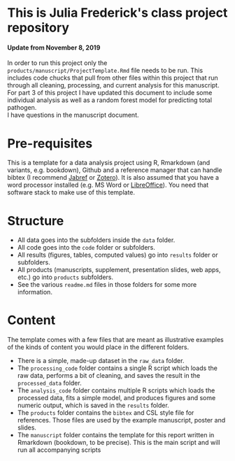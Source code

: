 # This is Julia Frederick's class project repository
#### Update from November 8, 2019
In order to run this project only the `products/manuscript/ProjectTemplate.Rmd` file needs to be run. This includes code chucks that pull from other files within this project that run through all cleaning, processing, and current analysis for this manuscript. For part 3 of this project I have updated this document to include some individual analysis as well as a random forest model for predicting total pathogen.  
I have questions in the manuscript document. 


# Pre-requisites

This is a template for a data analysis project using R, Rmarkdown (and variants, e.g. bookdown), Github and a reference manager that can handle bibtex (I recommend [Jabref](http://www.jabref.org/) or [Zotero](https://www.zotero.org/)). It is also assumed that you have a word processor installed (e.g. MS Word or [LibreOffice](https://www.libreoffice.org/)). You need that software stack to make use of this template.

# Structure

* All data goes into the subfolders inside the `data` folder.
* All code goes into the `code` folder or subfolders.
* All results (figures, tables, computed values) go into `results` folder or subfolders.
* All products (manuscripts, supplement, presentation slides, web apps, etc.) go into `products` subfolders.
* See the various `readme.md` files in those folders for some more information.

# Content 

The template comes with a few files that are meant as illustrative examples of the kinds of content you would place in the different folders. 

* There is a simple, made-up dataset in the `raw_data` folder. 
* The `processing_code` folder contains a single R script which loads the raw data, performs a bit of cleaning, and saves the result in the `processed_data` folder.
* The `analysis_code` folder contains multiple R scripts which loads the processed data, fits a simple model, and produces figures and some numeric output, which is saved in the `results` folder.
* The `products` folder contains the `bibtex` and CSL style file for references. Those files are used by the example manuscript, poster and slides.
* The  `manuscript` folder contains the template for this report written in Rmarkdown (bookdown, to be precise). This is the main script and will run all accompanying scripts



